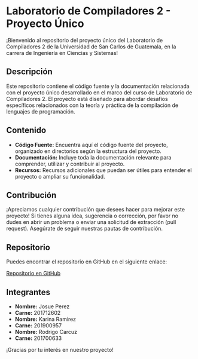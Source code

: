 # Laboratorio de Compiladores 2 - Proyecto Único

¡Bienvenido al repositorio del proyecto único del Laboratorio de Compiladores 2 de la Universidad de San Carlos de Guatemala, en la carrera de Ingeniería en Ciencias y Sistemas!

## Descripción
Este repositorio contiene el código fuente y la documentación relacionada con el proyecto único desarrollado en el marco del curso de Laboratorio de Compiladores 2. El proyecto está diseñado para abordar desafíos específicos relacionados con la teoría y práctica de la compilación de lenguajes de programación.

## Contenido
- **Código Fuente:** Encuentra aquí el código fuente del proyecto, organizado en directorios según la estructura del proyecto.
- **Documentación:** Incluye toda la documentación relevante para comprender, utilizar y contribuir al proyecto.
- **Recursos:** Recursos adicionales que puedan ser útiles para entender el proyecto o ampliar su funcionalidad.

## Contribución
¡Apreciamos cualquier contribución que desees hacer para mejorar este proyecto! Si tienes alguna idea, sugerencia o corrección, por favor no dudes en abrir un problema o enviar una solicitud de extracción (pull request). Asegúrate de seguir nuestras pautas de contribución.

## Repositorio
Puedes encontrar el repositorio en GitHub en el siguiente enlace:

[Repositorio en GitHub](https://github.com/AlejandroIngenieria/AlejandroIngenieria.github.io.git)

## Integrantes

- **Nombre:** Josue Perez
- **Carne:** 201712602
- **Nombre:** Karina Ramirez
- **Carne:** 201900957
- **Nombre:** Rodrigo Carcuz
- **Carne:** 201700633

¡Gracias por tu interés en nuestro proyecto!